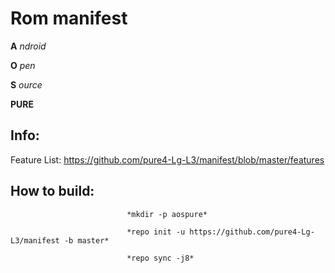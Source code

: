 **Rom manifest**
================================================

**A** *ndroid*

**O** *pen*

**S** *ource*

**PURE**


Info:
-----------------------

Feature List: https://github.com/pure4-Lg-L3/manifest/blob/master/features



How to build:
----------------------------
                              
                              
                              
                              *mkdir -p aospure*

                              *repo init -u https://github.com/pure4-Lg-L3/manifest -b master*

                              *repo sync -j8*



